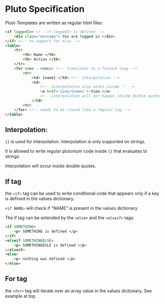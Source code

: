 # Pluto Specification

Pluto Templates are written as regular html files:

```html
<if loggedIn> <!-- if loggedIn is defined -->
	<div class="message"> You are logged in </div>
</if> <!-- no support for else -->
<table>
	<tr>
		<th> Name </th>
		<th> Action </th>
	</tr>
	<for name : names> <!-- translates to a foreach loop -->
		<tr>
			<td> {name} </td> <!-- interpolation -->
			<td>
				<!-- interpolation also works inside '' -->
				<a href='view/{name}'> View </a> 
				<!-- interpolation will not happen inside double quotes: "{name}" -->
			</td>
		<tr>
	</for> <!-- needs to be closed like a regular tag -->
</table>
```

## Interpolation:

`{}` is used for interpolation. Interpolation is only supported on strings.

It is allowed to write regular plutonium code inside `{}` that evaluates to
strings.

Interpolation will occur inside double quotes.

## If tag

the `<if>` tag can be used to write conditional code that appears only if
a key is defined in the values dictionary.

`<if NAME>` will check if "NAME" is present in the values dictionary.

The if tag can be extended by the `<else>` and the `<elseif>` tags:

```html
<if SOMETHING>
	<p> SOMETHING is defined </p>
</if>
<elseif SOMETHINGELSE>
	<p> SOMETHINGESLE is defined </p>
</elseif>
<else>
	<p> nothing was defined </p>
</else>
```

## For tag

the `<for>` tag will iterate over an array value in the values dictionary.
See example at top.

